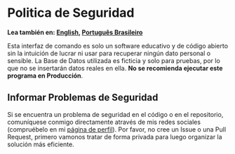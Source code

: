 # Politica de Seguridad

**Lea también en: [English](./SECURITY.md), [Português Brasileiro](./SECURITY.PT-BR.md)**

Esta interfaz de comando es solo un software educativo y de código abierto sin la intuición de lucrar ni usar para recuperar ningún dato personal o sensible. La Base de Datos utilizada es ficticia y solo para pruebas, por lo que no se insertarán datos reales en ella. **No se recomienda ejecutar este programa en Producción**.

## Informar Problemas de Seguridad

Si se encuentra un problema de seguridad en el código o en el repositorio, comuníquese conmigo directamente através de mis redes sociales (compruébelo en mi [página de perfil](https://github.com/Mestre-Tramador#social-media)). Por favor, no cree un Issue o una Pull Request, primero vamonos tratar de forma privada para luego organizar la solución más eficiente.
